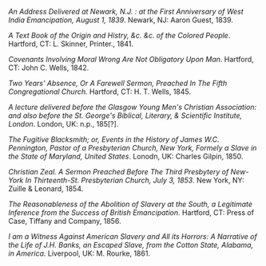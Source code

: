 *An Address Delivered at Newark, N.J. : at the First Anniversary of West India Emancipation, August 1, 1839*. Newark, NJ: Aaron Guest, 1839. 

*A Text Book of the Origin and Histry, &c. &c. of the Colored People*. Hartford, CT: L. Skinner, Printer., 1841.  

*Covenants Involving Moral Wrong Are Not Obligatory Upon Man*. Hartford, CT: John C. Wells, 1842. 

*Two Years' Absence, Or A Farewell Sermon, Preached In The Fifth Congregational Church.* Hartford, CT: H. T. Wells, 1845.

*A lecture delivered before the Glasgow Young Men's Christian Association: and also before the St. George's Biblical, Literary, & Scientific Institute, London*. London, UK: n.p., 185[?]. 

*The Fugitive Blacksmith; or, Events in the History of James W.C. Pennington, Pastor of a Presbyterian Church, New York, Formely a Slave in the State of Maryland, United States*. Lonodn, UK: Charles Gilpin, 1850. 

*Christian Zeal. A Sermon Preached Before The Third Presbytery of New-York In Thirteenth-St. Presbyterian Church, July 3, 1853*. New York, NY: Zuille & Leonard, 1854. 

*The Reasonableness of the Abolition of Slavery at the South, a Legitimate Inference from the Success of British Emancipation*. Hartford, CT: Press of Case, Tiffany and Company, 1856. 

*I am a Witness Against American Slavery and All its Horrors: A Narrative of the Life of J.H. Banks, an Escaped Slave, from the Cotton State, Alabama, in America*. Liverpool, UK: M. Rourke, 1861. 

